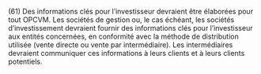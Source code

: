 (61) Des informations clés pour l’investisseur devraient être élaborées pour tout OPCVM. Les sociétés de gestion ou, le cas échéant, les sociétés d’investissement devraient fournir des informations clés pour l’investisseur aux entités concernées, en conformité avec la méthode de distribution utilisée (vente directe ou vente par intermédiaire). Les intermédiaires devraient communiquer ces informations à leurs clients et à leurs clients potentiels.